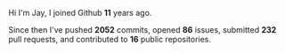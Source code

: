 Hi I'm Jay, I joined Github **11** years ago.

Since then I've pushed **2052** commits, opened **86** issues, submitted **232** pull requests, and contributed to **16** public repositories.

